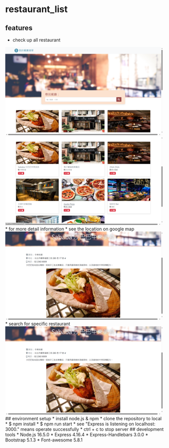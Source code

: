 # restaurant_list
## features
* check up all restaurant
<img src="https://github.com/YenYu-Tung/restaurant_list/blob/master/res-list-main.png" width="500px"/>
<img src="https://github.com/YenYu-Tung/restaurant_list/blob/master/res-list-main2.png" width="500px"/>
* for more detail information
* see the location on google map
<img src="https://github.com/YenYu-Tung/restaurant_list/blob/master/res-list-show.png" width="500px"/>
* search for specific restaurant
<img src="https://github.com/YenYu-Tung/restaurant_list/blob/master/res-list-show.png" width="500px"/>
## environment setup
* install node.js & npm
* clone the repository to local
* $ npm install
* $ npm run start
* see "Express is listening on localhost: 3000." means operate successfully
* ctrl + c to stop server
## development tools
* Node.js 16.5.0
* Express 4.16.4
* Express-Handlebars 3.0.0
* Bootstrap 5.1.3
* Font-awesome 5.8.1
